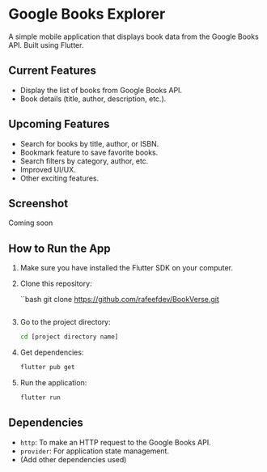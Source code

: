 # Google Books Explorer

A simple mobile application that displays book data from the Google Books API. Built using Flutter.

## Current Features

* Display the list of books from Google Books API.
* Book details (title, author, description, etc.).

## Upcoming Features

* Search for books by title, author, or ISBN.
* Bookmark feature to save favorite books.
* Search filters by category, author, etc.
* Improved UI/UX.
* Other exciting features.

## Screenshot

Coming soon


## How to Run the App
1.  Make sure you have installed the Flutter SDK on your computer.
2.  Clone this repository:

    ``bash
    git clone https://github.com/rafeefdev/BookVerse.git
    ```

3.  Go to the project directory:

    ```bash
    cd [project directory name]
    ```

4.  Get dependencies:

    ```bash
    flutter pub get
    ```

5.  Run the application:

    ```bash
    flutter run
    ```

## Dependencies

* `http`: To make an HTTP request to the Google Books API.
* `provider`: For application state management.
* (Add other dependencies used)
